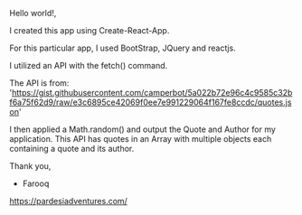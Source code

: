Hello world!,

I created this app using Create-React-App.

For this particular app, I used BootStrap, JQuery and reactjs. 

I utilized an API with the fetch() command. 

The API is from: 'https://gist.githubusercontent.com/camperbot/5a022b72e96c4c9585c32bf6a75f62d9/raw/e3c6895ce42069f0ee7e991229064f167fe8ccdc/quotes.json'

I then applied a Math.random() and output the Quote and Author for my application. This API has quotes in an Array with multiple objects each containing a quote and its author.

Thank you,

- Farooq

https://pardesiadventures.com/
